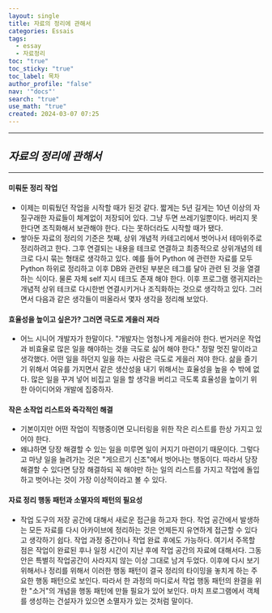 ```yaml
---
layout: single
title: 자료의 정리에 관해서
categories: Essais
tags:
  - essay
  - 자료정리
toc: "true"
toc_sticky: "true"
toc_label: 목차
author_profile: "false"
nav: '"docs"'
search: "true"
use_math: "true"
created: 2024-03-07 07:25
---
```


---
## *자료의 정리에 관해서*
---

#### 미뤄둔 정리 작업
- 이제는 미뤄뒀던 작업을 시작할 때가 된것 같다. 짧게는 5년 길게는 10년 이상의 자질구래한 자료들이 체계없이 저장되어 있다. 그냥 두면 쓰레기일뿐이다. 버리지 못한다면 조직화해서 보관해야 한다. 다는 못하더라도 시작할 때가 됐다.
- 쌓아둔 자료의 정리의 기준은 첫째, 상위 개념적 카테고리에서 벗어나서 테마위주로 정리하려고 한다. 그후 연결되는 내용을 테크로 연결하고 최종적으로 상위개념의 테크로 다시 묶는 형태로 생각하고 있다. 예를 들어 Python 에 관련한 자료를 모두 Python  하위로 정리하고 이후 DB와 관련된 부분은 테그를 달아 관련 된 것을 열결하는 식이다. 물론 자체 self 지시 테크도 존재  해야 한다. 이후 프로그램 랭귀지라는 개념적 상위 테크로 다시한번 연결시키거나 조직화하는 것으로 생각하고 있다. 그러면서 다음과 같은 생각들이 떠올라서 몇자 생각을 정리해 보았다.
#### 효율성을 높이고 싶은가? 그러면 극도로 게을러 져라
- 어느 시니어 개발자가 한말이다. "개발자는 엄청나게 게을러야 한다. 번거러운 작업과 비효율로 많은 일을 해야하는 것을 극도로 싫어 해야 한다." 정말 멋진 말이라고 생각했다. 어떤 일을 하던지 일을 하는 사람은 극도로 게을러 져야 한다. 삶을 즐기기 위해서 여유를 가지면서 같은 생산성을 내기 위해서는 효율성을 높을 수 밖에 없다. 많은 일을 꾸겨 넣어 비집고 일을 할 생각을 버리고 극도록  효율성을 높이기 위한 아이디어와 개발에 집중하자.
#### 작은 소작업 리스트와 즉각적인 해결
- 기본이지만 어떤 작업이 직행중이면 모니터링을 위한 작은 리스트를 한상 가지고 있어야 한다.
- 왜냐하면 당장 해결할 수 있는 일을 미루면 일이 커지기 마련이기 때문이다. 그렇다고 마냥 일을 늘려가는 것은 "게으르기 신조"에서 벗어나는 행동이다. 따라서 당장 해결할 수 있다면 당장 해결하되 꼭 해야만 하는 일의 리스트를 가지고 작업에 돌입하고 벗어나는 것이 가장 이상적이라고 볼 수 있다.
#### 자료 정리 행동 패턴과 소멸자의 패턴의 필요성
- 작업 도구의 저장 공간에 대해서 새로운 접근을 하고자 한다.  작업 공간에서 발생하는 모든 자료를 다시 아카이브에 정리하는 것은 언제든지 유연하게 접근할 수 있다고 생각하기 쉽다. 작업 과정 중간이나 작업 완료 후에도 가능하다. 여기서 주목할 점은 작업이 완료된 후나 일정 시간이 지난 후에 작업 공간의 자료에 대해서다. 그동안은 특별히 작업공간이 사라지지 않는 이상 그대로 남겨 두었다. 이후에 다시 보기 위해서나 정리를 위해서 이러한 행동 패턴이 결국 정리의 타이밍을 놓치게 하는 주요한 행동 패턴으로 보인다. 따라서 한 과정의 마디로서 작업 행동 패턴의 완결을 위한 "소거"의 개념을 행동 패턴에 만들 필요가 있어 보인다. 마치 프로그램에서 객체를 생성하는 건설자가 있으면 소멸자가 있는 것처럼 말이다.